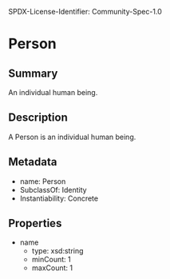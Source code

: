 SPDX-License-Identifier: Community-Spec-1.0

# Person

## Summary

An individual human being.

## Description

A Person is an individual human being.

## Metadata

- name: Person
- SubclassOf: Identity
- Instantiability: Concrete

## Properties

- name
  - type: xsd:string
  - minCount: 1
  - maxCount: 1

